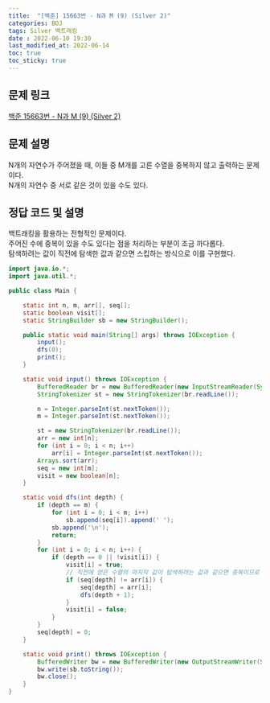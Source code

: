```yaml
---
title:  "[백준] 15663번 - N과 M (9) (Silver 2)"
categories: BOJ
tags: Silver 백트래킹
date : 2022-06-10 19:30
last_modified_at: 2022-06-14
toc: true
toc_sticky: true
---
```


## 문제 링크

[백준 15663번 - N과 M (9) (Silver 2)](https://www.acmicpc.net/problem/15663)

## 문제 설명

N개의 자연수가 주어졌을 때, 이들 중 M개를 고른 수열을 중복하지 않고 출력하는 문제이다.  
N개의 자연수 중 서로 같은 것이 있을 수도 있다.

## 정답 코드 및 설명

백트래킹을 활용하는 전형적인 문제이다.  
주어진 수에 중복이 있을 수도 있다는 점을 처리하는 부분이 조금 까다롭다.  
탐색하려는 값이 직전에 탐색한 값과 같으면 스킵하는 방식으로 이를 구현했다.

```java
import java.io.*;
import java.util.*;

public class Main {

    static int n, m, arr[], seq[];
    static boolean visit[];
    static StringBuilder sb = new StringBuilder();

    public static void main(String[] args) throws IOException {
        input();
        dfs(0);
        print();
    }

    static void input() throws IOException {
        BufferedReader br = new BufferedReader(new InputStreamReader(System.in));
        StringTokenizer st = new StringTokenizer(br.readLine());

        n = Integer.parseInt(st.nextToken());
        m = Integer.parseInt(st.nextToken());

        st = new StringTokenizer(br.readLine());
        arr = new int[n];
        for (int i = 0; i < n; i++)
            arr[i] = Integer.parseInt(st.nextToken());
        Arrays.sort(arr);
        seq = new int[m];
        visit = new boolean[n];
    }

    static void dfs(int depth) {
        if (depth == m) {
            for (int i = 0; i < m; i++)
                sb.append(seq[i]).append(' ');
            sb.append('\n');
            return;
        }
        for (int i = 0; i < n; i++) {
            if (depth == 0 || !visit[i]) {
                visit[i] = true;
                // 직전에 얻은 수열의 마지막 값이 탐색하려는 값과 같으면 중복이므로 스킵
                if (seq[depth] != arr[i]) {
                    seq[depth] = arr[i];
                    dfs(depth + 1);
                }
                visit[i] = false;
            }
        }
        seq[depth] = 0;
    }

    static void print() throws IOException {
        BufferedWriter bw = new BufferedWriter(new OutputStreamWriter(System.out));
        bw.write(sb.toString());
        bw.close();
    }
}
```
